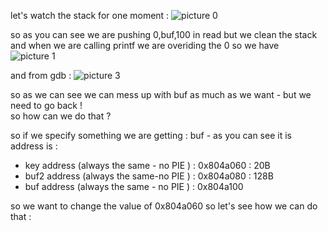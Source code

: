 

let's watch the stack for one moment : 
![picture 0](../images/760d6b8fda34ca3c27925d7ad460c1399aaf5c3af985660cfd0d623cd8867b77.png)  

so as you can see we are pushing 0,buf,100 in read
but we clean the stack and when we are calling printf we are overiding the 0 so we have 
![picture 1](../images/976fc845d0cb4d7240b7f2f9d319d5d3bcb288af1a8ba4f9086f0952894ab753.png)  

and from gdb : 
![picture 3](../images/5351bff16a12ec1fba193333ef84b43353b484e35a93ac6c19c761dabf28c6b3.png)  

so as we can see we can mess up with buf as much as we want - but we need to go back !  
so how can we do that ? 


so if we specify something we are getting : buf - as you can see it is address is : 
* key address (always the same - no PIE ) : 0x804a060 <key> : 20B
* buf2 address (always the same-no PIE  ) : 0x804a080 <buf2> : 128B 
* buf address (always the same - no PIE ) : 0x804a100 <buf>

so we want to change the value of 0x804a060
so let's see how we can do that : 
